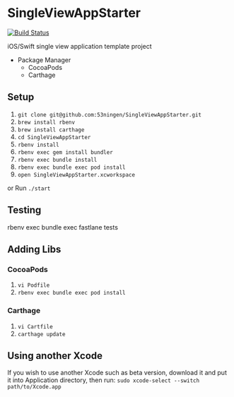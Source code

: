 SingleViewAppStarter
===

[![Build Status](https://app.bitrise.io/app/7a7214b5d531fe7e/status.svg?token=qF5FhJIYx054EtwqFlinNQ)](https://app.bitrise.io/app/7a7214b5d531fe7e)

iOS/Swift single view application template project

- Package Manager
  - CocoaPods
  - Carthage

## Setup

1. `git clone git@github.com:53ningen/SingleViewAppStarter.git`
1. `brew install rbenv`
1. `brew install carthage`
1. `cd SingleViewAppStarter`
1. `rbenv install`
1. `rbenv exec gem install bundler`
1. `rbenv exec bundle install`
1. `rbenv exec bundle exec pod install`
1. `open SingleViewAppStarter.xcworkspace`

or Run `./start`

## Testing

rbenv exec bundle exec fastlane tests

## Adding Libs
### CocoaPods

1. `vi Podfile`
1. `rbenv exec bundle exec pod install`

### Carthage

1. `vi Cartfile`
1. `carthage update`

## Using another Xcode

If you wish to use another Xcode such as beta version, download it and put it into Application directory, then run: `sudo xcode-select --switch  path/to/Xcode.app`

